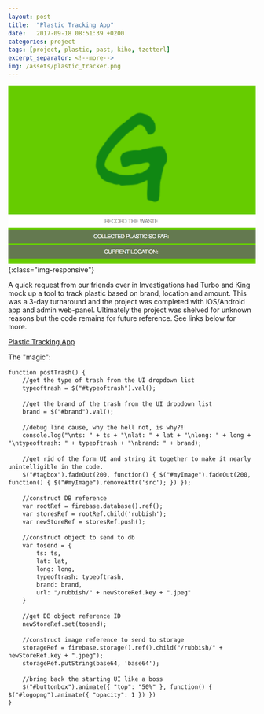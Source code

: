 ```yaml
---
layout: post
title:  "Plastic Tracking App"
date:   2017-09-18 08:51:39 +0200
categories: project
tags: [project, plastic, past, kiho, tzetterl]
excerpt_separator: <!--more-->
img: /assets/plastic_tracker.png
---
```

![PlasticTracker](/assets/plastic_tracker.png){:class="img-responsive"}

A quick request from our friends over in Investigations had Turbo and King mock up a tool to track plastic based on brand, location and amount. This was a 3-day turnaround and the project was completed with iOS/Android app and admin web-panel. Ultimately the project was shelved for unknown reasons but the code remains for future reference. See links below for more.

[Plastic Tracking App](https://github.com/gptechlab/plastic-tracking-app)

The "magic":
```
function postTrash() {
	//get the type of trash from the UI dropdown list
    typeoftrash = $("#typeoftrash").val();

    //get the brand of the trash from the UI dropdown list
    brand = $("#brand").val();

    //debug line cause, why the hell not, is why?!
    console.log("\nts: " + ts + "\nlat: " + lat + "\nlong: " + long + "\ntypeoftrash: " + typeoftrash + "\nbrand: " + brand);

    //get rid of the form UI and string it together to make it nearly unintelligible in the code.
    $("#tagbox").fadeOut(200, function() { $("#myImage").fadeOut(200, function() { $("#myImage").removeAttr('src'); }) });

    //construct DB reference
    var rootRef = firebase.database().ref();
    var storesRef = rootRef.child('rubbish');
    var newStoreRef = storesRef.push();

    //construct object to send to db
    var tosend = {
        ts: ts,
        lat: lat,
        long: long,
        typeoftrash: typeoftrash,
        brand: brand,
        url: "/rubbish/" + newStoreRef.key + ".jpeg"
    }

    //get DB object reference ID
    newStoreRef.set(tosend);

    //construct image reference to send to storage
    storageRef = firebase.storage().ref().child("/rubbish/" + newStoreRef.key + ".jpeg");
    storageRef.putString(base64, 'base64');

    //bring back the starting UI like a boss
    $("#buttonbox").animate({ "top": "50%" }, function() { $("#logopng").animate({ "opacity": 1 }) })
}
```
